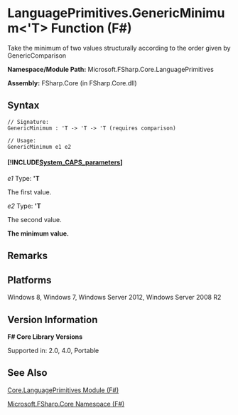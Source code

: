 # LanguagePrimitives.GenericMinimum<'T> Function (F#)

Take the minimum of two values structurally according to the order given by GenericComparison

**Namespace/Module Path:** Microsoft.FSharp.Core.LanguagePrimitives

**Assembly:** FSharp.Core (in FSharp.Core.dll)


## Syntax

```
// Signature:
GenericMinimum : 'T -> 'T -> 'T (requires comparison)

// Usage:
GenericMinimum e1 e2
```

#### [!INCLUDE[System_CAPS_parameters](//System/Token/System_CAPS_parameters_md.md)]
*e1*
Type: **'T**


The first value.


*e2*
Type: **'T**


The second value.



**The minimum value.**
## Remarks

## Platforms
Windows 8, Windows 7, Windows Server 2012, Windows Server 2008 R2


## Version Information
**F# Core Library Versions**

Supported in: 2.0, 4.0, Portable




## See Also
[Core.LanguagePrimitives Module &#40;F&#35;&#41;](Core.LanguagePrimitives+Module+%28FSharp%29.md)

[Microsoft.FSharp.Core Namespace &#40;F&#35;&#41;](Microsoft.FSharp.Core+Namespace+%28FSharp%29.md)

